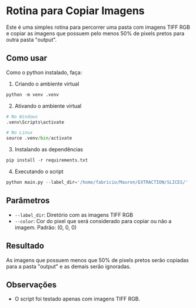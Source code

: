 # Rotina para Copiar Imagens

Este é uma simples rotina para percorrer uma pasta com imagens TIFF RGB e copiar as imagens que possuem pelo menos 50% de pixels pretos para outra pasta "output".

## Como usar

Como o python instalado, faça:

1. Criando o ambiente virtual

```python
python -m venv .venv
```

2. Ativando o ambiente virtual

```python
# No Windows
.venv\Scripts\activate

# No Linux
source .venv/bin/activate
```

3. Instalando as dependências

```python
pip install -r requirements.txt
```

4. Executando o script

```python
python main.py --label_dir='/home/fabricio/Mauren/EXTRACTION/SLICES/'
```

## Parâmetros

- `--label_dir`: Diretório com as imagens TIFF RGB
- `--color`: Cor do pixel que será considerado para copiar ou não a imagem. Padrão: (0, 0, 0)

## Resultado

As imagens que possuem menos que 50% de pixels pretos serão copiadas para a pasta "output" e as demais serão ignoradas.

## Observações

- O script foi testado apenas com imagens TIFF RGB.